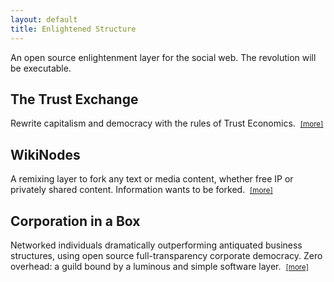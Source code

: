 ```yaml
---
layout: default
title: Enlightened Structure
---
```


An open source enlightenment layer for the social web.  The revolution will be executable.

The Trust Exchange
------------------
Rewrite capitalism and democracy with the rules of Trust Economics. 
&nbsp;<small>[[more]][tx]</small>       

WikiNodes
---------
A remixing layer to fork any text or media content, whether free IP or privately shared content.  Information wants to be forked.
&nbsp;<small>[[more]][wn]</small>  
 
Corporation in a Box
--------------------
Networked individuals dramatically outperforming antiquated business structures, using open source full-transparency corporate democracy. Zero overhead: a guild bound by a luminous and simple software layer.
&nbsp;<small>[[more]][acd]</small>

[tx]: ../Trust_Exchange
[wn]: ../WikiNodes
[acd]: ../Corporation_in_a_Box
